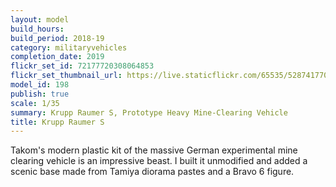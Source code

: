 ```yaml
---
layout: model
build_hours: 
build_period: 2018-19
category: militaryvehicles
completion_date: 2019
flickr_set_id: 72177720308064853
flickr_set_thumbnail_url: https://live.staticflickr.com/65535/52874177038_f4f86f4d5f_m.jpg
model_id: 198
publish: true
scale: 1/35
summary: Krupp Raumer S, Prototype Heavy Mine-Clearing Vehicle
title: Krupp Raumer S
---
```


Takom's modern plastic kit of the massive German experimental mine clearing vehicle is an impressive beast. I built it unmodified and added a scenic base made from Tamiya diorama pastes and a Bravo 6 figure.

